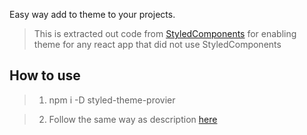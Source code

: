 Easy way add to theme to your projects. 

> This is extracted out code from [StyledComponents](https://www.styled-components.com/) for enabling theme for any react app that did not use StyledComponents 

## How to use
>1. npm i -D styled-theme-provier

>2. Follow the same way as description [here](https://www.styled-components.com/docs/advanced#theming)
